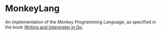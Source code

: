 # MonkeyLang

An implementation of the *Monkey Programming Language*, as specified in the book
[Writing and Interpreter in Go](https://interpreterbook.com/).
